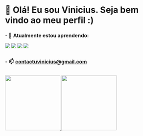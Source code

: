 # 👋 Olá! Eu sou Vinicius. Seja bem vindo ao meu perfil :)

### - 🌱 Atualmente estou aprendendo: <br>
 
  <img src="https://img.shields.io/badge/HTML-239120?style=for-the-badge&logo=html5&logoColor=white"></img>
  <img src="https://img.shields.io/badge/CSS3-1572B6?style=for-the-badge&logo=css3&logoColor=white"></img>
  <img src="https://img.shields.io/badge/JavaScript-F7DF1E?style=for-the-badge&logo=javascript&logoColor=black"></img>
  <img src="https://img.shields.io/badge/Python-14354C?style=for-the-badge&logo=python&logoColor=white"></img>
  ##

### - 📫 contactuvinicius@gmail.com
##

 <div>
  <a href="https://github.com/ViniciusCS-Dev">
  <img height="180em" src="https://github-readme-stats.vercel.app/api?username=vinisantanadev&show_icons=true&theme=dark&include_all_commits=true&count_private=true"/>
  <img height="180em" src="https://github-readme-stats.vercel.app/api/top-langs/?username=vinisantanadev&layout=compact&langs_count=7&theme=dark"/>
</div>

##

<!--
**ViniciusCS-Dev/ViniciusCS-Dev** is a ✨ _special_ ✨ repository because its `README.md` (this file) appears on your GitHub profile.

Here are some ideas to get you started:

- 🔭 I’m currently working on ...
- 🌱 I’m currently learning ...
- 👯 I’m looking to collaborate on ...
- 🤔 I’m looking for help with ...
- 💬 Ask me about ...
- 📫 How to reach me: ...
- 😄 Pronouns: ...
- ⚡ Fun fact: ...
-->

